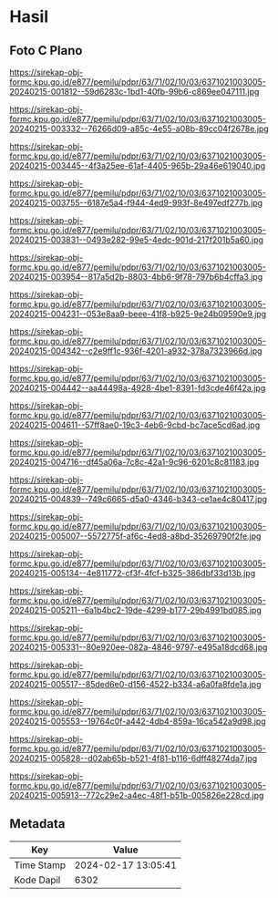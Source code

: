 # Hasil

## Foto C Plano

https://sirekap-obj-formc.kpu.go.id/e877/pemilu/pdpr/63/71/02/10/03/6371021003005-20240215-001812--59d6283c-1bd1-40fb-99b6-c869ee047111.jpg

https://sirekap-obj-formc.kpu.go.id/e877/pemilu/pdpr/63/71/02/10/03/6371021003005-20240215-003332--76266d09-a85c-4e55-a08b-89cc04f2678e.jpg

https://sirekap-obj-formc.kpu.go.id/e877/pemilu/pdpr/63/71/02/10/03/6371021003005-20240215-003445--4f3a25ee-61af-4405-965b-29a46e619040.jpg

https://sirekap-obj-formc.kpu.go.id/e877/pemilu/pdpr/63/71/02/10/03/6371021003005-20240215-003755--6187e5a4-f944-4ed9-993f-8e497edf277b.jpg

https://sirekap-obj-formc.kpu.go.id/e877/pemilu/pdpr/63/71/02/10/03/6371021003005-20240215-003831--0493e282-99e5-4edc-901d-217f201b5a60.jpg

https://sirekap-obj-formc.kpu.go.id/e877/pemilu/pdpr/63/71/02/10/03/6371021003005-20240215-003954--817a5d2b-8803-4bb6-9f78-797b6b4cffa3.jpg

https://sirekap-obj-formc.kpu.go.id/e877/pemilu/pdpr/63/71/02/10/03/6371021003005-20240215-004231--053e8aa9-beee-41f8-b925-9e24b09590e9.jpg

https://sirekap-obj-formc.kpu.go.id/e877/pemilu/pdpr/63/71/02/10/03/6371021003005-20240215-004342--c2e9ff1c-936f-4201-a932-378a7323966d.jpg

https://sirekap-obj-formc.kpu.go.id/e877/pemilu/pdpr/63/71/02/10/03/6371021003005-20240215-004442--aa44498a-4928-4be1-8391-fd3cde46f42a.jpg

https://sirekap-obj-formc.kpu.go.id/e877/pemilu/pdpr/63/71/02/10/03/6371021003005-20240215-004611--57ff8ae0-19c3-4eb6-9cbd-bc7ace5cd6ad.jpg

https://sirekap-obj-formc.kpu.go.id/e877/pemilu/pdpr/63/71/02/10/03/6371021003005-20240215-004716--df45a06a-7c8c-42a1-9c96-6201c8c81183.jpg

https://sirekap-obj-formc.kpu.go.id/e877/pemilu/pdpr/63/71/02/10/03/6371021003005-20240215-004839--749c6665-d5a0-4346-b343-ce1ae4c80417.jpg

https://sirekap-obj-formc.kpu.go.id/e877/pemilu/pdpr/63/71/02/10/03/6371021003005-20240215-005007--5572775f-af6c-4ed8-a8bd-35269790f2fe.jpg

https://sirekap-obj-formc.kpu.go.id/e877/pemilu/pdpr/63/71/02/10/03/6371021003005-20240215-005134--4e811772-cf3f-4fcf-b325-386dbf33d13b.jpg

https://sirekap-obj-formc.kpu.go.id/e877/pemilu/pdpr/63/71/02/10/03/6371021003005-20240215-005211--6a1b4bc2-19de-4299-b177-29b4991bd085.jpg

https://sirekap-obj-formc.kpu.go.id/e877/pemilu/pdpr/63/71/02/10/03/6371021003005-20240215-005331--80e920ee-082a-4846-9797-e495a18dcd68.jpg

https://sirekap-obj-formc.kpu.go.id/e877/pemilu/pdpr/63/71/02/10/03/6371021003005-20240215-005517--85ded6e0-d156-4522-b334-a6a0fa8fde1a.jpg

https://sirekap-obj-formc.kpu.go.id/e877/pemilu/pdpr/63/71/02/10/03/6371021003005-20240215-005553--19764c0f-a442-4db4-859a-16ca542a9d98.jpg

https://sirekap-obj-formc.kpu.go.id/e877/pemilu/pdpr/63/71/02/10/03/6371021003005-20240215-005828--d02ab65b-b521-4f81-b116-6dff48274da7.jpg

https://sirekap-obj-formc.kpu.go.id/e877/pemilu/pdpr/63/71/02/10/03/6371021003005-20240215-005913--772c29e2-a4ec-48f1-b51b-005826e228cd.jpg


## Metadata

| Key        | Value               |
| ---------- | ------------------- |
| Time Stamp | 2024-02-17 13:05:41 |
| Kode Dapil | 6302                |



